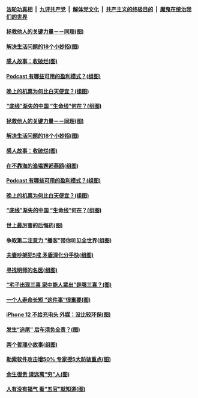 

####  [法轮功真相](../../../../basic/blob/master/README.md?t=11011701) &nbsp;|&nbsp; [九评共产党](../../../../9ping.md/blob/master/README.md?t=11011701) &nbsp;|&nbsp; [解体党文化](../../../../jtdwh.md/blob/master/README.md?t=11011701)  &nbsp;|&nbsp; [共产主义的终极目的](../../../../gczydzjmd.md/blob/master/README.md?t=11011701) &nbsp;|&nbsp; [魔鬼在统治我们的世界](../../../../mgztzwmdsj.md/blob/master/README.md?t=11011701) 

#### [拯救他人的关键力量－－同理(图)](../pages/p8/951050.md?t=11011701) 

#### [解决生活问题的18个小妙招(图)](../pages/p8/950613.md?t=11011701) 

#### [感人故事：收破烂(图)](../pages/p8/950086.md?t=11011701) 

#### [Podcast 有哪些可用的盈利模式？(组图)](../pages/p8/951025.md?t=11011701) 

#### [晚上的机票为何比白天便宜？(组图)](../pages/p8/950946.md?t=11011701) 

#### [“底线”渐失的中国 “生命线”何在？(组图)](../pages/p8/950860.md?t=11011701) 

#### [拯救他人的关键力量－－同理(图)](../pages/p8/951050.md?t=11011701) 

#### [解决生活问题的18个小妙招(图)](../pages/p8/950613.md?t=11011701) 

#### [感人故事：收破烂(图)](../pages/p8/950086.md?t=11011701) 

#### [在不靠海的渔塭邂逅燕鸥(组图)](../pages/p8/951030.md?t=11011701) 

#### [Podcast 有哪些可用的盈利模式？(组图)](../pages/p8/951025.md?t=11011701) 

#### [晚上的机票为何比白天便宜？(组图)](../pages/p8/950946.md?t=11011701) 

#### [“底线”渐失的中国 “生命线”何在？(组图)](../pages/p8/950860.md?t=11011701) 

#### [世上最厉害的后悔药(图)](../pages/p8/950632.md?t=11011701) 

#### [争取第二注意力 “播客”带你听见全世界(组图)](../pages/p8/950582.md?t=11011701) 

#### [夫妻吵架犯5戒 矛盾深化分手快(组图)](../pages/p8/950916.md?t=11011701) 

#### [寻找明师的名医(组图)](../pages/p8/950581.md?t=11011701) 

#### [“宅子出现三喜 家中能人辈出”是哪三喜？(图)](../pages/p8/950822.md?t=11011701) 

#### [一个人寿命长短 “这件事”很重要(图)](../pages/p8/950602.md?t=11011701) 

#### [iPhone 12 不给充电头 外媒：没比较环保(图)](../pages/p8/950579.md?t=11011701) 

#### [发生“追尾” 后车须负全责？(图)](../pages/p8/950692.md?t=11011701) 

#### [两个哲理小故事(组图)](../pages/p8/950622.md?t=11011701) 

#### [勒索软件攻击增50% 专家授5大防骇重点(图)](../pages/p8/950573.md?t=11011701) 


#### [余生很贵 请远离“穷”人(图)](../pages/p8/950578.md?t=11011701) 

#### [人有没有福气 看“五官”就知道(图)](../pages/p8/950658.md?t=11011701) 

